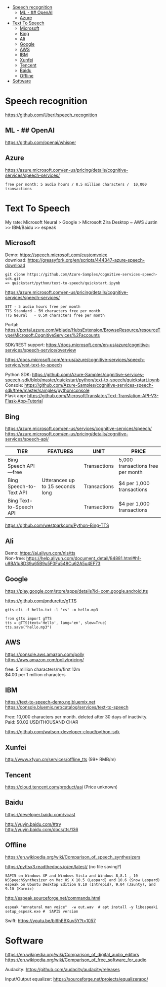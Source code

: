 <!-- TOC -->

- [Speech recognition](#speech-recognition)
    - [ML - ## OpenAI](#ml----openai)
    - [Azure](#azure)
- [Text To Speech](#text-to-speech)
    - [Microsoft](#microsoft)
    - [Bing](#bing)
    - [Ali](#ali)
    - [Google](#google)
    - [AWS](#aws)
    - [IBM](#ibm)
    - [Xunfei](#xunfei)
    - [Tencent](#tencent)
    - [Baidu](#baidu)
    - [Offline](#offline)
- [Software](#software)

<!-- /TOC -->

# Speech recognition
https://github.com/Uberi/speech_recognition

## ML - ## OpenAI
https://github.com/openai/whisper

## Azure
https://azure.microsoft.com/en-us/pricing/details/cognitive-services/speech-services/

    free per month: 5 audio hours / 0.5 million characters /  10,000 transactions

# Text To Speech
My rate: Microsoft Neural > Google > Microsoft Zira Desktop ~ AWS Justin >> IBM/Baidu >> espeak
   
## Microsoft
Demo: https://speech.microsoft.com/customvoice  
download: https://greasyfork.org/en/scripts/444347-azure-speech-download

    git clone https://github.com/Azure-Samples/cognitive-services-speech-sdk.git
    => quickstart/python/text-to-speech/quickstart.ipynb

https://azure.microsoft.com/en-us/pricing/details/cognitive-services/speech-services/

    STT - 5 audio hours free per month
    TTS Standard - 5M characters free per month
    TTS Neural   - 0.5M characters free per month

Portal: https://portal.azure.com/#blade/HubsExtension/BrowseResource/resourceType/Microsoft.CognitiveServices%2Faccounts

SDK/REST support: https://docs.microsoft.com/en-us/azure/cognitive-services/speech-service/overview

https://docs.microsoft.com/en-us/azure/cognitive-services/speech-service/rest-text-to-speech

Python SDK: https://github.com/Azure-Samples/cognitive-services-speech-sdk/blob/master/quickstart/python/text-to-speech/quickstart.ipynb  
Console: https://github.com/Azure-Samples/cognitive-services-speech-sdk/tree/master/samples/python/console  
Flask app: https://github.com/MicrosoftTranslator/Text-Translation-API-V3-Flask-App-Tutorial

## Bing
https://azure.microsoft.com/en-us/services/cognitive-services/speech/  
https://azure.microsoft.com/en-us/pricing/details/cognitive-services/speech-api/

|TIER|FEATURES|UNIT|PRICE|
|---|---|---|---|
|Bing Speech API—free||Transactions|5,000 transactions free per month|
|Bing Speech-to-Text API|Utterances up to 15 seconds long|Transactions|$4 per 1,000 transactions|
|Bing Text-to-Speech API||Transactions|$4 per 1,000 transactions|

https://github.com/westparkcom/Python-Bing-TTS

## Ali
Demo: https://ai.aliyun.com/nls/tts  
Non-free: https://help.aliyun.com/document_detail/84881.html#h1-u8BA1u8D39u65B9u5F0Fu548Cu62A5u4EF73

## Google
https://play.google.com/store/apps/details?id=com.google.android.tts

https://github.com/pndurette/gTTS

    gtts-cli -f hello.txt -l 'cs' -o hello.mp3

    from gtts import gTTS
    tts = gTTS(text='Hello', lang='en', slow=True)
    tts.save("hello.mp3")

## AWS
https://console.aws.amazon.com/polly  
https://aws.amazon.com/polly/pricing/

free: 5 million characters/m/first 12m  
$4.00 per 1 million characters

## IBM
https://text-to-speech-demo.ng.bluemix.net  
https://console.bluemix.net/catalog/services/text-to-speech

Free: 10,000 characters per month.  deleted after 30 days of inactivity.  
Paid: $0.02 USD/THOUSAND CHAR

https://github.com/watson-developer-cloud/python-sdk

## Xunfei
http://www.xfyun.cn/services/offline_tts (99+ RMB/m)

## Tencent
https://cloud.tencent.com/product/aai (Price unknown)

## Baidu
https://developer.baidu.com/vcast  

http://yuyin.baidu.com/#try  
http://yuyin.baidu.com/docs/tts/136

## Offline
https://en.wikipedia.org/wiki/Comparison_of_speech_synthesizers

https://pyttsx3.readthedocs.io/en/latest/  (no file saving?)

    SAPI5 on Windows XP and Windows Vista and Windows 8,8.1 , 10
    NSSpeechSynthesizer on Mac OS X 10.5 (Leopard) and 10.6 (Snow Leopard)
    espeak on Ubuntu Desktop Edition 8.10 (Intrepid), 9.04 (Jaunty), and 9.10 (Karmic)

http://espeak.sourceforge.net/commands.html

    espeak "unnatural man voice"  -w out.wav  # apt install -y libespeak1
    setup_espeak.exe #  SAPI5 version

Swift: https://youtu.be/bl6hEBXuv5Y?t=1057

# Software
https://en.wikipedia.org/wiki/Comparison_of_digital_audio_editors  
https://en.wikipedia.org/wiki/Comparison_of_free_software_for_audio  

Audacity: https://github.com/audacity/audacity/releases

Input/Output equalizer: https://sourceforge.net/projects/equalizerapo/